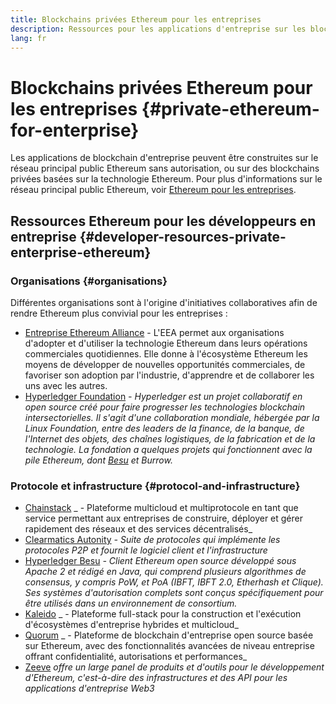 ```yaml
---
title: Blockchains privées Ethereum pour les entreprises
description: Ressources pour les applications d'entreprise sur les blockchains privées Ethereum.
lang: fr
---
```


# Blockchains privées Ethereum pour les entreprises {#private-ethereum-for-enterprise}

Les applications de blockchain d'entreprise peuvent être construites sur le réseau principal public Ethereum sans autorisation, ou sur des blockchains privées basées sur la technologie Ethereum. Pour plus d'informations sur le réseau principal public Ethereum, voir [Ethereum pour les entreprises](/enterprise/).

## Ressources Ethereum pour les développeurs en entreprise {#developer-resources-private-enterprise-ethereum}

### Organisations {#organisations}

Différentes organisations sont à l'origine d'initiatives collaboratives afin de rendre Ethereum plus convivial pour les entreprises :

- [Entreprise Ethereum Alliance](https://entethalliance.org/) - L'EEA permet aux organisations d'adopter et d'utiliser la technologie Ethereum dans leurs opérations commerciales quotidiennes. Elle donne à l'écosystème Ethereum les moyens de développer de nouvelles opportunités commerciales, de favoriser son adoption par l'industrie, d'apprendre et de collaborer les uns avec les autres.
- [Hyperledger Foundation](https://hyperledger.org) _- Hyperledger est un projet collaboratif en open source créé pour faire progresser les technologies blockchain intersectorielles. Il s'agit d'une collaboration mondiale, hébergée par la Linux Foundation, entre des leaders de la finance, de la banque, de l'Internet des objets, des chaînes logistiques, de la fabrication et de la technologie. La fondation a quelques projets qui fonctionnent avec la pile Ethereum, dont [Besu](https://www.hyperledger.org/use/besu) et Burrow._

### Protocole et infrastructure {#protocol-and-infrastructure}

- [Chainstack](https://chainstack.com/) _ - Plateforme multicloud et multiprotocole en tant que service permettant aux entreprises de construire, déployer et gérer rapidement des réseaux et des services décentralisés_
- [Clearmatics Autonity](https://www.clearmatics.com/about/) _- Suite de protocoles qui implémente les protocoles P2P et fournit le logiciel client et l'infrastructure_
- [Hyperledger Besu](https://www.hyperledger.org/use/besu) _- Client Ethereum open source développé sous Apache 2 et rédigé en Java, qui comprend plusieurs algorithmes de consensus, y compris PoW, et PoA (IBFT, IBFT 2.0, Etherhash et Clique). Ses systèmes d'autorisation complets sont conçus spécifiquement pour être utilisés dans un environnement de consortium._
- [Kaleido](https://kaleido.io/) _ - Plateforme full-stack pour la construction et l'exécution d'écosystèmes d'entreprise hybrides et multicloud_
- [Quorum](https://consensys.net/quorum/) _ - Plateforme de blockchain d'entreprise open source basée sur Ethereum, avec des fonctionnalités avancées de niveau entreprise offrant confidentialité, autorisations et performances_
- [Zeeve](https://www.zeeve.io/) _offre un large panel de produits et d'outils pour le développement d'Ethereum, c'est-à-dire des infrastructures et des API pour les applications d'entreprise Web3_
